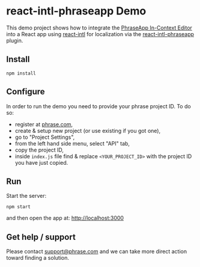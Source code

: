 # react-intl-phraseapp Demo

This demo project shows how to integrate the [PhraseApp In-Context Editor](https://phraseapp.com/) into a React app using [react-intl](https://github.com/yahoo/react-intl) for localization via the [react-intl-phraseapp](https://github.com/phrase/react-intl-phraseapp) plugin.

## Install

    npm install

## Configure

In order to run the demo you need to provide your phrase project ID. To do so:

- register at [phrase.com](https://phrase.com),
- create & setup new project (or use existing if you got one),
- go to "Project Settings",
- from the left hand side menu, select "API" tab,
- copy the project ID,
- inside `index.js` file find & replace `<YOUR_PROJECT_ID>` with the project ID you have just copied.

## Run

Start the server:

    npm start

and then open the app at: [http://localhost:3000](http://localhost:3000/)

## Get help / support

Please contact [support@phrase.com](mailto:support@phrase.com?subject=[GitHub]%20) and we can take more direct action toward finding a solution.

